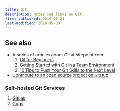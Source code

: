 ```yaml
---
title: Git
description: Notes and links on Git
first-published: 2014-06-21
last-modified: 2016-05-08
---
```


## See also ##

*   A series of articles about Git at sitepoint.com:
    1.  [Git for Beginners](http://www.sitepoint.com/git-for-beginners/)
    2.  [Getting Started with Git in a Team Environment](http://www.sitepoint.com/getting-started-git-team-environment/)
    3.  [10 Tips to Push Your Git Skills to the Next Level](http://www.sitepoint.com/10-tips-git-next-level/)
*   [Contribute to an open source project on GitHub][contribute]

  [contribute]: /posts/contribute-on-github/ "Contribute to an open source project on GitHub"

### Self-hosted Git Services ###

1.  [GitLab](https://about.gitlab.com/)
2.  [Gogs](http://gogs.io/)
